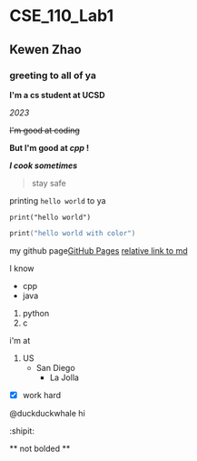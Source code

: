 # CSE_110_Lab1
## Kewen Zhao
### greeting to all of ya
**I'm a cs student at UCSD**

*2023*

~~I'm good at coding~~

**But I'm good at _cpp_ !**

***I cook sometimes***

> stay safe

printing `hello world` to ya
```
print("hello world")
```
```c
print("hello world with color")
```
my github page[GitHub Pages](https://github.com/hage1005)
[relative link to md](README.md)

I know 
- cpp
- java

1. python
2. c

i'm at
1. US
   - San Diego
     - La Jolla

- [x] work hard

@duckduckwhale hi

:shipit:

\*\* not bolded \*\*
 